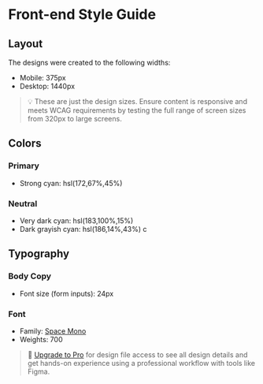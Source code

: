 # Front-end Style Guide

## Layout

The designs were created to the following widths:

- Mobile: 375px
- Desktop: 1440px

> 💡 These are just the design sizes. Ensure content is responsive and meets WCAG requirements by testing the full range of screen sizes from 320px to large screens.

## Colors

### Primary

- Strong cyan: hsl(172,67%,45%)

### Neutral

- Very dark cyan: hsl(183,100%,15%)
- Dark grayish cyan: hsl(186,14%,43%) c
<!-- - Grayish cyan: hsl(184,14%,56%) -->
<!-- - Light grayish cyan: hsl(185,41%,84%) -->
<!-- - Very light grayish cyan: hsl(189,41%,97%) -->
<!-- - White: hsl(0,0%,100%) -->

## Typography

### Body Copy

- Font size (form inputs): 24px

### Font

- Family: [Space Mono](https://fonts.google.com/specimen/Space+Mono)
- Weights: 700

> 💎 [Upgrade to Pro](https://www.frontendmentor.io/pro?ref=style-guide) for design file access to see all design details and get hands-on experience using a professional workflow with tools like Figma.
